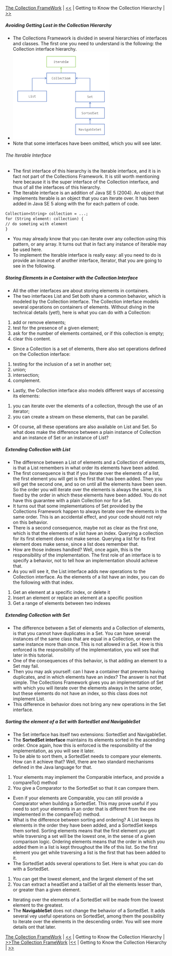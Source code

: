 [The Collection FrameWork](./README.md) | [<<](./Storing_Data_Using_the_Collections_Framework.md)  |  Getting to Know the Collection Hierarchy | [>>](./Storing_Elements_in_a_Collection.md)

##### Avoiding Getting Lost in the Collection Hierarchy
* The Collections Framework is divided in several hierarchies of interfaces and classes. The first one you need to understand is the following: the Collection interface hierarchy.
* ![interfaces-hierarchy.png](img/interfaces-hierarchy_small.png)
* Note that some interfaces have been omitted, which you will see later.
###### The Iterable Interface
* The first interface of this hierarchy is the Iterable interface, and it is in fact not part of the Collections Framework. It is still worth mentioning here because it is the super interface of the Collection interface, and thus of all the interfaces of this hierarchy. 
* The Iterable interface is an addition of Java SE 5 (2004). An object that implements Iterable is an object that you can iterate over. It has been added in Java SE 5 along with the for each pattern of code.
```
Collection<String> collection = ...;
for (String element: collection) {
// do someting with element
}
```
* You may already know that you can iterate over any collection using this pattern, or any array. It turns out that in fact any instance of Iterable may be used here. 
* To implement the Iterable interface is really easy: all you need to do is provide an instance of another interface, Iterator, that you are going to see in the following.
##### Storing Elements in a Container with the Collection Interface
* All the other interfaces are about storing elements in containers. 
* The two interfaces List and Set both share a common behavior, which is modeled by the Collection interface. The Collection interface models several operations on containers of elements. Without diving in the technical details (yet!), here is what you can do with a Collection:
1. add or remove elements; 
2. test for the presence of a given element; 
3. ask for the number of elements contained, or if this collection is empty; 
4. clear this content.
* Since a Collection is a set of elements, there also set operations defined on the Collection interface:
1. testing for the inclusion of a set in another set; 
2. union; 
3. intersection; 
4. complement.
* Lastly, the Collection interface also models different ways of accessing its elements:
1. you can iterate over the elements of a collection, through the use of an iterator; 
2. you can create a stream on these elements, that can be parallel.
* Of course, all these operations are also available on List and Set. So what does make the difference between a plain instance of Collection and an instance of Set or an instance of List?
##### Extending Collection with List
* The difference between a List of elements and a Collection of elements, is that a List remembers in what order its elements have been added. 
* The first consequence is that if you iterate over the elements of a list, the first element you will get is the first that has been added. Then you will get the second one, and so on until all the elements have been seen. So the order you will iterate over the elements is always the same, it is fixed by the order in which these elements have been added. You do not have this guarantee with a plain Collection nor for a Set.
* It turns out that some implementations of Set provided by the Collections Framework happen to always iterate over the elements in the same order. This is an accidental effect, and your code should not rely on this behavior. 
* There is a second consequence, maybe not as clear as the first one, which is that the elements of a list have an index. Querying a collection for its first element does not make sense. Querying a list for its first element does make sense, since a list does remember that. 
* How are those indexes handled? Well, once again, this is the responsibility of the implementation. The first role of an interface is to specify a behavior, not to tell how an implementation should achieve that. 
* As you will see it, the List interface adds new operations to the Collection interface. As the elements of a list have an index, you can do the following with that index.
1. Get an element at a specific index, or delete it 
2. Insert an element or replace an element at a specific position 
3. Get a range of elements between two indexes
##### Extending Collection with Set
* The difference between a Set of elements and a Collection of elements, is that you cannot have duplicates in a Set. You can have several instances of the same class that are equal in a Collection, or even the same instance more than once. This is not allowed in a Set. How is this enforced is the responsibility of the implementation, you will see that later in this tutorial. 
* One of the consequences of this behavior, is that adding an element to a Set may fail. 
* Then you may ask yourself: can I have a container that prevents having duplicates, and in which elements have an index? The answer is not that simple. The Collections Framework gives you an implementation of Set with which you will iterate over the elements always in the same order, but these elements do not have an index, so this class does not implement List. 
* This difference in behavior does not bring any new operations in the Set interface.
##### Sorting the element of a Set with SortedSet and NavigableSet
* The Set interface has itself two extensions: SortedSet and NavigableSet.
* The **SortedSet interface** maintains its elements sorted in the ascending order. Once again, how this is enforced is the responsibility of the implementation, as you will see it later. 
* To be able to sort them, a SortedSet needs to compare your elements. How can it achieve that? Well, there are two standard mechanisms defined in the Java language for that.
1. Your elements may implement the Comparable interface, and provide a compareTo() method 
2. You give a Comparator to the SortedSet so that it can compare them.
* Even if your elements are Comparable, you can still provide a Comparator when building a SortedSet. This may prove useful if you need to sort your elements in an order that is different from the one implemented in the compareTo() method.
* What is the difference between sorting and ordering? A List keeps its elements in the order they have been added, and a SortedSet keeps them sorted. Sorting elements means that the first element you get while traversing a set will be the lowest one, in the sense of a given comparison logic. Ordering elements means that the order in which you added them in a list is kept throughout the life of this list. So the first element you get while traversing a list is the first that has been added to it. 
* The SortedSet adds several operations to Set. Here is what you can do with a SortedSet.
1. You can get the lowest element, and the largest element of the set 
2. You can extract a headSet and a tailSet of all the elements lesser than, or greater than a given element.
* Iterating over the elements of a SortedSet will be made from the lowest element to the greatest. 
* The **NavigableSet** does not change the behavior of a SortedSet. It adds several vey useful operations on SortedSet, among them the possibility to iterate over the elements in the descending order. You will see more details ont that later.


[The Collection FrameWork](./README.md) | [<<](./Storing_Data_Using_the_Collections_Framework.md)  |  Getting to Know the Collection Hierarchy | [>>](./Storing_Elements_in_a_Collection.md)[The Collection FrameWork](./README.md) |[<<](./Storing_Data_Using_the_Collections_Framework.md)  |  Getting to Know the Collection Hierarchy | [>>](./Storing_Elements_in_a_Collection.md)
